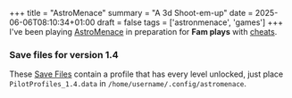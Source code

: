 +++
title = "AstroMenace"
summary = "A 3d Shoot-em-up"
date = 2025-06-06T08:10:34+01:00
draft = false
tags = ['astronmenace', 'games']
+++
I've been playing [AstroMenace](https://viewizard.com/) in preparation for **Fam plays** with [cheats](https://github.com/richelbilderbeek/astro_menace_cheat).

### Save files for version 1.4

These [Save Files](/PilotProfiles_1.4.data) contain a profile that has every level unlocked, just place `PilotProfiles_1.4.data` in `/home/username/.config/astromenace`.
